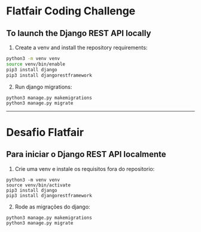 # Flatfair Coding Challenge

## To launch the Django REST API locally

1. Create a venv and install the repository requirements:

```sh
python3 -m venv venv
source venv/bin/enable
pip3 install django
pip3 install djangorestframework
```

2. Run django migrations:

```
python3 manage.py makemigrations
python3 manage.py migrate
```

---

# Desafio Flatfair

## Para iniciar o Django REST API localmente

1. Crie uma venv e instale os requisitos fora do repositorio:

```
python3 -m venv venv
source venv/bin/activate
pip3 install django
pip3 install djangorestframework
```

2. Rode as migrações do django:

```
python3 manage.py makemigrations
python3 manage.py migrate
```
